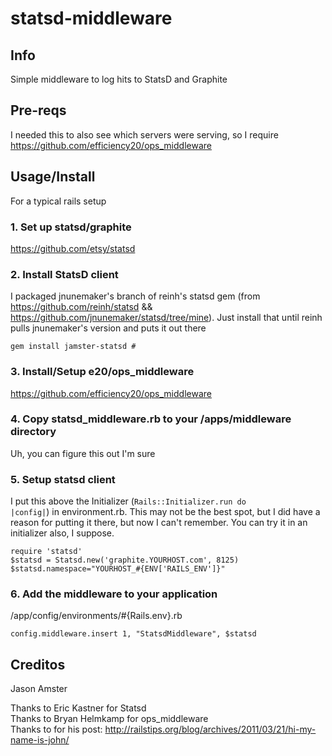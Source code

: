 # statsd-middleware

## Info

Simple middleware to log hits to StatsD and Graphite

## Pre-reqs

I needed this to also see which servers were serving, so I require <a href="https://github.com/efficiency20/ops_middleware">https://github.com/efficiency20/ops_middleware</a>

## Usage/Install

For a typical rails setup

### 1. Set up statsd/graphite

<a href="https://github.com/etsy/statsd">https://github.com/etsy/statsd</a>

### 2. Install StatsD client

I packaged jnunemaker's branch of reinh's statsd gem  (from https://github.com/reinh/statsd && https://github.com/jnunemaker/statsd/tree/mine). Just install that until reinh pulls jnunemaker's version and puts it out there

	gem install jamster-statsd # 

### 3. Install/Setup e20/ops_middleware 

<a href="https://github.com/efficiency20/ops_middleware">https://github.com/efficiency20/ops_middleware</a>


### 4. Copy statsd_middleware.rb to your /apps/middleware directory

Uh, you can figure this out I'm sure

### 5. Setup statsd client

I put this above the Initializer (<code>Rails::Initializer.run do |config|</code>) in environment.rb.  This may not be the best spot, but I did have a reason for putting it there, but now I can't remember.  You can try it in an initializer also, I suppose.

	require 'statsd'
	$statsd = Statsd.new('graphite.YOURHOST.com', 8125)
	$statsd.namespace="YOURHOST_#{ENV['RAILS_ENV']}"


### 6. Add the middleware to your application


/app/config/environments/#{Rails.env}.rb

	config.middleware.insert 1, "StatsdMiddleware", $statsd



## Creditos

Jason Amster

Thanks to Eric Kastner for Statsd<br />
Thanks to Bryan Helmkamp for ops_middleware<br />
Thanks to for his post: <a href="http://railstips.org/blog/archives/2011/03/21/hi-my-name-is-john/">http://railstips.org/blog/archives/2011/03/21/hi-my-name-is-john/</a><br />

